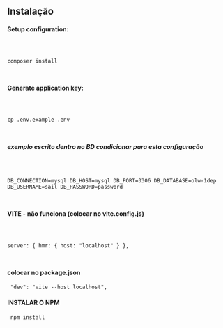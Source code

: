 
## Instalação

#### Setup configuration:
<code> 

composer install

</code>

#### Generate application key:
<code>

cp .env.example .env

</code>

####
##### exemplo escrito dentro no BD condicionar para esta configuração
<code>

DB_CONNECTION=mysql
DB_HOST=mysql
DB_PORT=3306
DB_DATABASE=olw-1dep
DB_USERNAME=sail
DB_PASSWORD=password

</code>

#### VITE - não funciona (colocar no vite.config.js)
<code>

server: {
        hmr: {
            host: "localhost"
        }
    },


</code>

#### colocar no package.json
<code>  "dev": "vite --host localhost",  </code>


#### INSTALAR O NPM
<code> npm install </code>


####
<code>

</code>

####
<code>

</code>